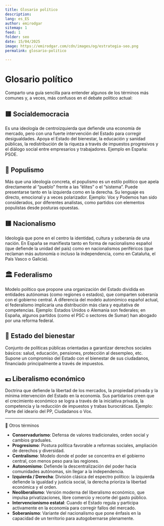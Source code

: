 ```yaml
---
title: Glosario político
description: 
lang: es_ES
author: emirodgar
sitemap: 1
feed: 1
folder: seo
date: 15/04/2025
image: https://emirodgar.com/cdn/images/og/estrategia-seo.png
permalink: glosario-politico

---
```



# Glosario político
Comparto una guía sencilla para entender algunos de los términos más comunes y, a veces, más confusos en el debate político actual:

## 🟥 Socialdemocracia
Es una ideología de centroizquierda que defiende una economía de mercado, pero con una fuerte intervención del Estado para corregir desigualdades. Apoya el Estado del bienestar, la educación y sanidad públicas, la redistribución de la riqueza a través de impuestos progresivos y el diálogo social entre empresarios y trabajadores.
Ejemplo en España: PSOE.

## 📢 Populismo
Más que una ideología concreta, el populismo es un estilo político que apela directamente al “pueblo” frente a las “élites” o el “sistema”. Puede presentarse tanto en la izquierda como en la derecha. Su lenguaje es directo, emocional y a veces polarizador.
Ejemplo: Vox y Podemos han sido considerados, por diferentes analistas, como partidos con elementos populistas desde posturas opuestas.

## 🟨 Nacionalismo
Ideología que pone en el centro la identidad, cultura y soberanía de una nación. En España se manifiesta tanto en forma de nacionalismo español (que defiende la unidad del país) como en nacionalismos periféricos (que reclaman más autonomía o incluso la independencia, como en Cataluña, el País Vasco o Galicia).

## 🏛️ Federalismo
Modelo político que propone una organización del Estado dividida en entidades autónomas (como regiones o estados), que comparten soberanía con el gobierno central. A diferencia del modelo autonómico español actual, el federalismo implicaría una distribución más clara y equitativa de competencias.
Ejemplo: Estados Unidos o Alemania son federales; en España, algunos partidos (como el PSC o sectores de Sumar) han abogado por una reforma federal.

## 🏥 Estado del bienestar
Conjunto de políticas públicas orientadas a garantizar derechos sociales básicos: salud, educación, pensiones, protección al desempleo, etc. Supone un compromiso del Estado con el bienestar de sus ciudadanos, financiado principalmente a través de impuestos.

## 💶 Liberalismo económico
Doctrina que defiende la libertad de los mercados, la propiedad privada y la mínima intervención del Estado en la economía. Sus partidarios creen que el crecimiento económico se logra a través de la iniciativa privada, la competencia y la reducción de impuestos y trabas burocráticas.
Ejemplo: Parte del ideario del PP, Ciudadanos o Vox.

---

🧩 Otros términos

- **Conservadurismo**: Defensa de valores tradicionales, orden social y cambios graduales.
- **Progresismo**: Postura política favorable a reformas sociales, ampliación de derechos y diversidad.
- **Centralismo**: Modelo donde el poder se concentra en el gobierno central, con menos peso para las regiones.
- **Autonomismo**: Defiende la descentralización del poder hacia comunidades autónomas, sin llegar a la independencia.
- **Izquierda / Derecha**: División clásica del espectro político: la izquierda defiende la igualdad y justicia social, la derecha prioriza la libertad económica y el orden.
- **Neoliberalismo**: Versión moderna del liberalismo económico, que impulsa privatizaciones, libre comercio y recorte del gasto público.
- **Intervencionismo estatal**: Cuando el Estado regula y participa activamente en la economía para corregir fallos del mercado.
- **Soberanismo**: Variante del nacionalismo que pone énfasis en la capacidad de un territorio para autogobernarse plenamente.

